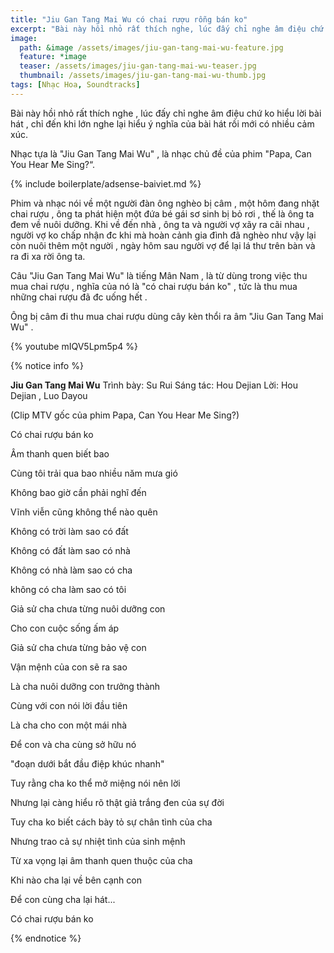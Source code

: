 ```yaml
---
title: "Jiu Gan Tang Mai Wu có chai rượu rỗng bán ko"
excerpt: "Bài này hồi nhỏ rất thích nghe, lúc đấy chỉ nghe âm điệu chứ ko hiểu lời bài hát, chỉ đến khi lớn nghe lại hiểu ý nghĩa của bài hát rồi mới có nhiều cảm xúc."
image: 
  path: &image /assets/images/jiu-gan-tang-mai-wu-feature.jpg
  feature: *image
  teaser: /assets/images/jiu-gan-tang-mai-wu-teaser.jpg
  thumbnail: /assets/images/jiu-gan-tang-mai-wu-thumb.jpg
tags: [Nhạc Hoa, Soundtracks]
---
```


Bài này hồi nhỏ rất thích nghe , lúc đấy chỉ nghe âm điệu chứ ko hiểu lời bài hát , chỉ đến khi lớn nghe lại hiểu ý nghĩa của bài hát rồi mới có nhiều cảm xúc.

Nhạc tựa là "Jiu Gan Tang Mai Wu" , là nhạc chủ đề của phim "Papa, Can You Hear Me Sing?“.

{% include boilerplate/adsense-baiviet.md %}


Phim và nhạc nói về một người đàn ông nghèo bị câm , một hôm đang nhặt chai rượu , ông ta phát hiện một đứa bé gái sơ sinh bị bỏ rơi , thế là ông ta đem về nuôi dưỡng. Khi về đến nhà , ông ta và người vợ xãy ra cãi nhau , người vợ ko chấp nhận đc khi mà hoàn cảnh gia đình đã nghèo như vậy lại còn nuôi thêm một người , ngày hôm sau người vợ để lại lá thư trên bàn và ra đi xa rời ông ta.

Câu "Jiu Gan Tang Mai Wu" là tiếng Mân Nam , là từ dùng trong việc thu mua chai rượu , nghĩa của nó là "có chai rượu bán ko" , tức là thu mua những chai rượu đã đc uống hết . 

Ông bị câm đi thu mua chai rượu dùng cây kèn thổi ra âm "Jiu Gan Tang Mai Wu" .

{% youtube mIQV5Lpm5p4 %}


{% notice info %}

**Jiu Gan Tang Mai Wu**
Trình bày: Su Rui
Sáng tác: Hou Dejian
Lời: Hou Dejian , Luo Dayou

(Clip MTV gốc của phim Papa, Can You Hear Me Sing?)


Có chai rượu bán ko

Âm thanh quen biết bao

Cùng tôi trải qua bao nhiều năm mưa gió

Không bao giờ cần phải nghĩ đến

Vĩnh viễn cũng không thể nào quên

Không có trời làm sao có đất

Không có đất làm sao có nhà

Không có nhà làm sao có cha

không có cha làm sao có tôi

Giả sử cha chưa từng nuôi dưỡng con

Cho con cuộc sống ấm áp

Giả sử cha chưa từng bảo vệ con

Vận mệnh của con sẽ ra sao

Là cha nuôi dưỡng con trưởng thành

Cùng với con nói lời đầu tiên

Là cha cho con một mái nhà

Để con và cha cùng sở hữu nó

"đoạn dưới bắt đầu điệp khúc nhanh"

Tuy rằng cha ko thể mở miệng nói nên lời

Nhưng lại càng hiểu rõ thật giả trắng đen của sự đời

Tuy cha ko biết cách bày tỏ sự chân tình của cha

Nhưng trao cả sự nhiệt tình của sinh mệnh

Từ xa vọng lại âm thanh quen thuộc của cha

Khi nào cha lại về bên cạnh con

Để con cùng cha lại hát...

Có chai rượu bán ko

{% endnotice %}